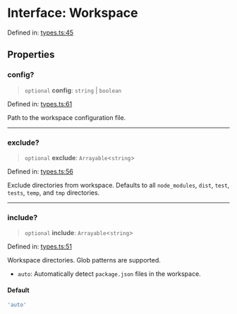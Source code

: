 # Interface: Workspace

Defined in: [types.ts:45](https://github.com/rolldown/tsdown/blob/e2c8a7adcc5e078e0d5af69a055dcc022c841ed3/src/options/types.ts#L45)

## Properties

### config?

> `optional` **config**: `string` \| `boolean`

Defined in: [types.ts:61](https://github.com/rolldown/tsdown/blob/e2c8a7adcc5e078e0d5af69a055dcc022c841ed3/src/options/types.ts#L61)

Path to the workspace configuration file.

***

### exclude?

> `optional` **exclude**: `Arrayable`\<`string`\>

Defined in: [types.ts:56](https://github.com/rolldown/tsdown/blob/e2c8a7adcc5e078e0d5af69a055dcc022c841ed3/src/options/types.ts#L56)

Exclude directories from workspace.
Defaults to all `node_modules`, `dist`, `test`, `tests`, `temp`, and `tmp` directories.

***

### include?

> `optional` **include**: `Arrayable`\<`string`\>

Defined in: [types.ts:51](https://github.com/rolldown/tsdown/blob/e2c8a7adcc5e078e0d5af69a055dcc022c841ed3/src/options/types.ts#L51)

Workspace directories. Glob patterns are supported.
- `auto`: Automatically detect `package.json` files in the workspace.

#### Default

```ts
'auto'
```
